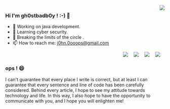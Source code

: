 <img align="right" src="https://github-readme-stats.vercel.app/api?username=gh0stbadb0y&show_icons=true&icon_color=CE1D2D&text_color=718096&bg_color=ffffff&hide_title=true" />


### Hi I'm gh0stbadb0y ! :-) 👋

- 🔭 Working on java development. 
- 🌱 Learning cyber security.
- 🤔 Breaking the limits of the circle .
- 📫 How to reach me: j0hn.0ooops@gmail.com

<div align="right">
  <a href="https://blog.csdn.net/gh0stbadb0y" target="_blank"><img src="https://img.shields.io/badge/CSDN-%E7%8E%A9%E5%A4%A7%E5%A4%A7-yellow" /></a>&emsp;
  <a href="https://juejin.cn/user/871251330475735" target="_blank"><img src="https://img.shields.io/badge/%E7%A8%80%E5%9C%9F%E6%8E%98%E9%87%91-%E5%B0%8F%E5%88%98%E7%BC%96%E7%A8%8B-brightgreen" /></a>&emsp;
  <a href="https://leetcode.cn/u/ghostbadboy/" target="_blank"><img src="https://img.shields.io/badge/LeeCode-%E7%8E%A9%E5%A4%A7%E5%A4%A7-blue" /></a>&emsp;
  <a href="https://www.zhihu.com/people/gh0stbadb0y" target="_blank"><img src="https://img.shields.io/badge/%E7%9F%A5%E4%B9%8E-%E7%8E%A9%E5%A4%A7%E5%A4%A7-lightgrey" /></a>&emsp;
</div>

### ops ! 😄

  I can't guarantee that every place I write is correct, but at least I can guarantee that every sentence and line of code has been carefully considered. Behind every article, I hope to see my attitude towards technology and life. In this way, I also hope to have the opportunity to communicate with you, and I hope you will enlighten me!
